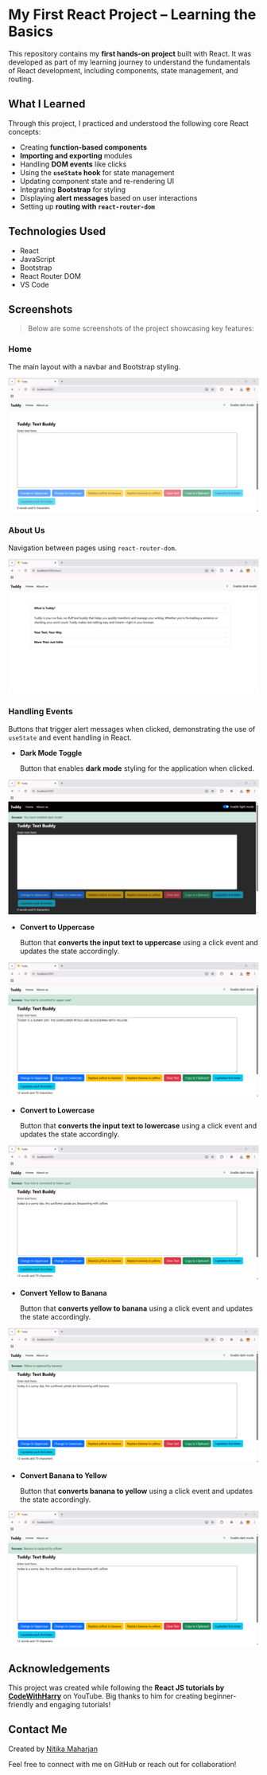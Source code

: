 # My First React Project – Learning the Basics

This repository contains my **first hands-on project** built with React. It was developed as part of my learning journey to understand the fundamentals of React development, including components, state management, and routing.

## What I Learned

Through this project, I practiced and understood the following core React concepts:

- Creating **function-based components**
- **Importing and exporting** modules
- Handling **DOM events** like clicks
- Using the **`useState` hook** for state management
- Updating component state and re-rendering UI
- Integrating **Bootstrap** for styling
- Displaying **alert messages** based on user interactions
- Setting up **routing with `react-router-dom`**

## Technologies Used
- React
- JavaScript
- Bootstrap
- React Router DOM
- VS Code

## Screenshots

> Below are some screenshots of the project showcasing key features:

### Home

The main layout with a navbar and Bootstrap styling.

<img src="public/images/home-page.png">

### About Us

Navigation between pages using `react-router-dom`. 

<img src="public/images/about-us.png">

### Handling Events

Buttons that trigger alert messages when clicked, demonstrating the use of `useState` and event handling in React.

- **Dark Mode Toggle**
  
  Button that enables **dark mode** styling for the application when clicked.
  
<img src="public/images/dark-mode-btn-click.png"><br/>

- **Convert to Uppercase**
  
  Button that **converts the input text to uppercase** using a click event and updates the state accordingly.
  
<img src="public/images/uppercase-btn-click.png"><br/>

- **Convert to Lowercase**

  Button that **converts the input text to lowercase** using a click event and updates the state accordingly.
  
<img src="public/images/lowercase-btn-click.png"><br/>

- **Convert Yellow to Banana**

  Button that **converts yellow to banana** using a click event and updates the state accordingly.
  
<img src="public/images/banana-btn-click.png"><br/>

- **Convert Banana to Yellow**

  Button that **converts banana to yellow** using a click event and updates the state accordingly.
  
<img src="public/images/yellow-btn-click.png"><br/>

## Acknowledgements

This project was created while following the **React JS tutorials by [CodeWithHarry](https://www.youtube.com/playlist?list=PLu0W_9lII9agx66oZnT6IyhcMIbUMNMdt)** on YouTube. Big thanks to him for creating beginner-friendly and engaging tutorials!

## Contact Me

Created by [Nitika Maharjan](https://github.com/NitikaMaharjan)

Feel free to connect with me on GitHub or reach out for collaboration!
